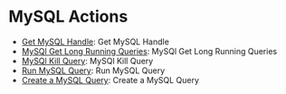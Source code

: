
# MySQL Actions
* [Get MySQL Handle](/MySQL/legos/mysql_get_handle/README.md): Get MySQL Handle
* [MySQl Get Long Running Queries](/MySQL/legos/mysql_get_long_run_queries/README.md): MySQl Get Long Running Queries
* [MySQl Kill Query](/MySQL/legos/mysql_kill_query/README.md): MySQl Kill Query
* [Run MySQL Query](/MySQL/legos/mysql_read_query/README.md): Run MySQL Query
* [Create a MySQL Query](/MySQL/legos/mysql_write_query/README.md): Create a MySQL Query
